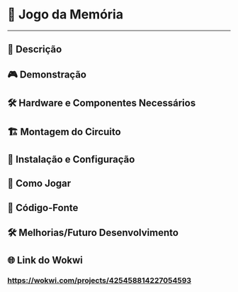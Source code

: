 # 📌 Jogo da Memória 

---

## 📝 Descrição  

## 🎮 Demonstração  

## 🛠 Hardware e Componentes Necessários  

## 🏗 Montagem do Circuito  

## 💾 Instalação e Configuração  

## 🚀 Como Jogar  

## 📜 Código-Fonte  

## 🛠 Melhorias/Futuro Desenvolvimento  

## 🌐 Link do Wokwi  
### https://wokwi.com/projects/425458814227054593
